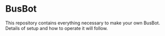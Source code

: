 # BusBot

This repository contains everything necessary to make your own BusBot. Details of setup and how to operate it will follow.

